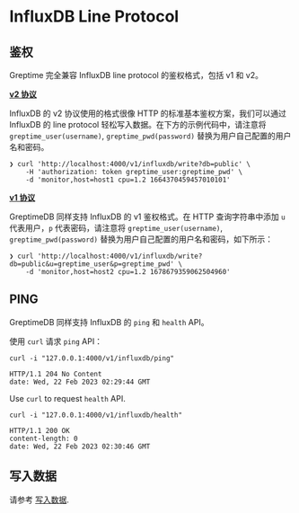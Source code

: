 # InfluxDB Line Protocol

## 鉴权

Greptime 完全兼容 InfluxDB line protocol 的鉴权格式，包括 v1 和 v2。

**[v2 协议](https://docs.influxdata.com/influxdb/v1.8/tools/api/?t=Auth+Enabled#apiv2query-http-endpoint)**

InfluxDB 的 v2 协议使用的格式很像 HTTP 的标准基本鉴权方案，我们可以通过 InfluxDB 的 line protocol 轻松写入数据。在下方的示例代码中，请注意将 `greptime_user(username)`, `greptime_pwd(password)` 替换为用户自己配置的用户名和密码。

```shell
❯ curl 'http://localhost:4000/v1/influxdb/write?db=public' \
    -H 'authorization: token greptime_user:greptime_pwd' \
    -d 'monitor,host=host1 cpu=1.2 1664370459457010101'
```

**[v1 协议](https://docs.influxdata.com/influxdb/v1.8/tools/api/?t=Auth+Enabled#query-string-parameters-1)**

GreptimeDB 同样支持 InfluxDB 的 v1 鉴权格式。在 HTTP 查询字符串中添加 `u` 代表用户，`p` 代表密码，请注意将 `greptime_user(username)`, `greptime_pwd(password)` 替换为用户自己配置的用户名和密码，如下所示：

```shell
❯ curl 'http://localhost:4000/v1/influxdb/write?db=public&u=greptime_user&p=greptime_pwd' \
    -d 'monitor,host=host2 cpu=1.2 1678679359062504960'
```

## PING

GreptimeDB 同样支持 InfluxDB 的 `ping` 和 `health` API。

使用 `curl` 请求 `ping` API：

```shell
curl -i "127.0.0.1:4000/v1/influxdb/ping"
```

```shell
HTTP/1.1 204 No Content
date: Wed, 22 Feb 2023 02:29:44 GMT
```

Use `curl` to request `health` API.

```shell
curl -i "127.0.0.1:4000/v1/influxdb/health"
```

```shell
HTTP/1.1 200 OK
content-length: 0
date: Wed, 22 Feb 2023 02:30:46 GMT
```

## 写入数据

请参考 [写入数据](../write-data/influxdb-line.md).

